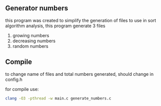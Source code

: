 ## Generator numbers

this program was created to simplify the generation of files
to use in sort algorithm analysis, this program generate 3 files

1. growing numbers
2. decreasing numbers
3. random numbers

## Compile

to change name of files and total numbers generated, should change in config.h

for compile use:

```sh
clang -O3 -pthread -w main.c generate_numbers.c
```
